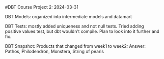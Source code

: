 #DBT Course Project 2: 2024-03-31

DBT Models: organized into intermediate models and datamart

DBT Tests: mostly added uniqueness and not null tests. Tried adding positive values test, but dbt wouldn't compile. Plan to look into it further and fix. 

DBT Snapshot: Products that changed from week1 to week2:
Answer: Pathos, Philodendron, Monstera, String of pearls 
